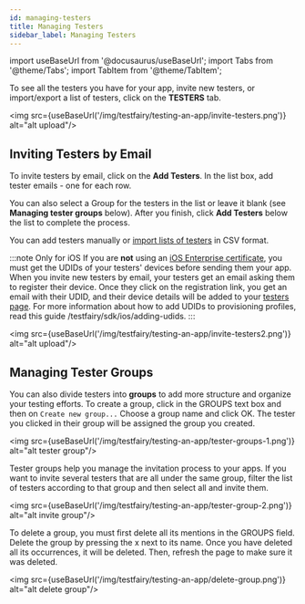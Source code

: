 ```yaml
---
id: managing-testers
title: Managing Testers
sidebar_label: Managing Testers
---
```


import useBaseUrl from '@docusaurus/useBaseUrl';
import Tabs from '@theme/Tabs';
import TabItem from '@theme/TabItem';

To see all the testers you have for your app, invite new testers, or import/export a list of testers, click on the **TESTERS** tab.

<img src={useBaseUrl('/img/testfairy/testing-an-app/invite-testers.png')} alt="alt upload"/>

## Inviting Testers by Email

To invite testers by email, click on the **Add Testers**.
In the list box, add tester emails - one for each row.

You can also select a Group for the testers in the list or leave it blank (see **Managing tester groups** below).
After you finish, click **Add Testers** below the list to complete the process.

You can add testers manually or [import lists of testers](https://app.testfairy.com/testers/import/) in CSV format.

:::note Only for iOS
If you are **not** using an [iOS Enterprise certificate](https://developer.apple.com/programs/ios/enterprise/), you must get the UDIDs of your testers' devices before sending them your app.
When you invite new testers by email, your testers get an email asking them to register their device. Once they click on the registration link, you get an email with their UDID, and their device details will be added to your [testers page](https://app.testfairy.com/testers).
For more information about how to add UDIDs to provisioning profiles, read this guide /testfairy/sdk/ios/adding-udids.
:::

<img src={useBaseUrl('/img/testfairy/testing-an-app/invite-testers2.png')} alt="alt upload"/>

## Managing Tester Groups

You can also divide testers into **groups** to add more structure and organize your testing efforts.
To create a group, click in the GROUPS text box and then on `Create new group...`
Choose a group name and click OK. The tester you clicked in their group will be assigned the group you created.

<img src={useBaseUrl('/img/testfairy/testing-an-app/tester-groups-1.png')} alt="alt tester group"/>

Tester groups help you manage the invitation process to your apps. If you want to invite several testers that are all under the same group, filter the list of testers according to that group and then select all and invite them.

<img src={useBaseUrl('/img/testfairy/testing-an-app/tester-group-2.png')} alt="alt invite group"/>

To delete a group, you must first delete all its mentions in the GROUPS field. Delete the group by pressing the x next to its name. Once you have deleted all its occurrences, it will be deleted. Then, refresh the page to make sure it was deleted.

<img src={useBaseUrl('/img/testfairy/testing-an-app/delete-group.png')} alt="alt delete group"/>
